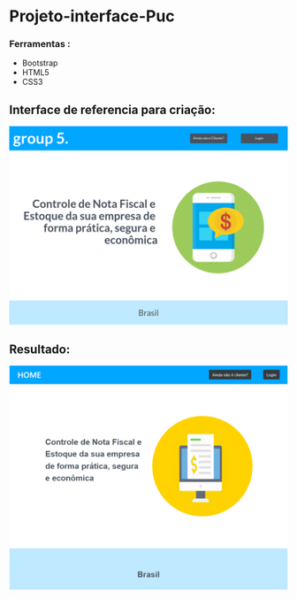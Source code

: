 
# Projeto-interface-Puc
### Ferramentas :
- Bootstrap
- HTML5
- CSS3

## Interface de referencia para criação:


<img src="img/referencia-1.png">


## Resultado:

<img src="img/Resultado.png">